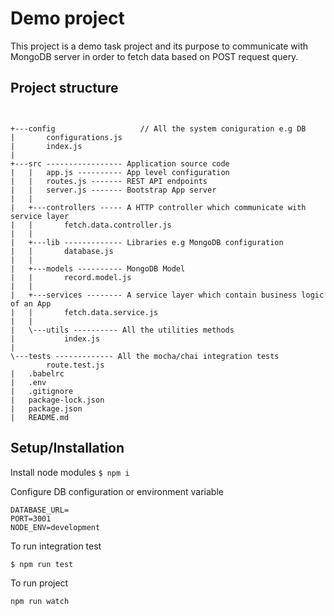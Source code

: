 # Demo project
This project is a demo task project and its purpose to communicate with MongoDB server in order to fetch data based on POST request query.

## Project structure
```


+---config                   // All the system coniguration e.g DB 
|       configurations.js
|       index.js
|
+---src ----------------- Application source code
|   |   app.js ---------- App level configuration
|   |   routes.js ------- REST API endpoints
|   |   server.js ------- Bootstrap App server
|   |
|   +---controllers ----- A HTTP controller which communicate with service layer
|   |       fetch.data.controller.js
|   |
|   +---lib ------------- Libraries e.g MongoDB configuration
|   |       database.js
|   |
|   +---models ---------- MongoDB Model
|   |       record.model.js
|   |
|   +---services -------- A service layer which contain business logic of an App 
|   |       fetch.data.service.js 
|   |
|   \---utils ---------- All the utilities methods
|           index.js
|
\---tests ------------- All the mocha/chai integration tests
        route.test.js
|   .babelrc
|   .env
|   .gitignore
|   package-lock.json
|   package.json
|   README.md

```

## Setup/Installation
Install node modules
`` $ npm i ``

Configure DB configuration or environment variable
```
DATABASE_URL=
PORT=3001
NODE_ENV=development
```
To run integration test
```
$ npm run test
```

To run project
```
npm run watch
```

